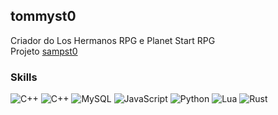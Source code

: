 tommyst0
---
Criador do Los Hermanos RPG e Planet Start RPG</br>
Projeto [sampst0](https://github.com/sampst0-project)

### Skills
![C++](https://img.shields.io/badge/-C++-333333?style=flat&logo=C%2B%2B&logoColor=00599C)
![C++](https://img.shields.io/badge/-C-333333?style=flat&logo=C&logoColor=00599C)
![MySQL](https://img.shields.io/badge/-MySQL-333333?style=flat&logo=mysql)
![JavaScript](https://img.shields.io/badge/-JavaScript-333333?style=flat&logo=javascript)
![Python](https://img.shields.io/badge/-Python-333333?style=flat&logo=python)
![Lua](https://img.shields.io/badge/-Lua-333333?style=flat&logo=lua)
![Rust](https://img.shields.io/badge/-Rust-333333?style=flat&logo=rust)
